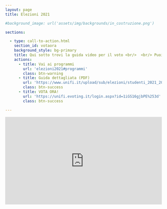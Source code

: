 ```yaml
---
layout: page
title: Elezioni 2021

#background_image: url('assets/img/backgrounds/in_costruzione.png')

sections:

  - type: call-to-action.html
    section_id: votaora
    background_style: bg-primary
    title: Qui sotto trovi la guida video per il voto <br/>  <br/> Puoi votare martedì 11 dalle 9 alle 19 e mercoledì 12 maggio dalle 9 alle 18 su Eligo
    actions:
      - title: Vai ai programmi
        url: 'elezioni2021#programmi'
        class: btn-warning
      - title: Guida dettagliata (PDF)
        url: 'https://www.unifi.it/upload/sub/elezioni/studenti_2021_2023/guida_voto_eligo.pdf'
        class: btn-success
      - title: VOTA ORA!
        url: 'https://unifi.evoting.it/login.aspx?id=1iGS16gjbPE%253d'
        class: btn-success

---
```


<html>
    <style>
      .wrap-element {
        position: relative;
        overflow: hidden;
        padding-top: 56.25%;
      }
      .wrapped-iframe {
        position: absolute;
        top: 0;
        left: 0;
        width: 100%;
        height: 100%;
        border: 0;
      }
    </style>
  <body>
    <div class="wrap-element">
      <iframe class="wrapped-iframe" src="https://www.youtube.com/embed/0hQ0MdKU_Ks?rel=0" gesture="media" allow="encrypted-media" allowfullscreen></iframe>
    </div>
  </body>
</html>
